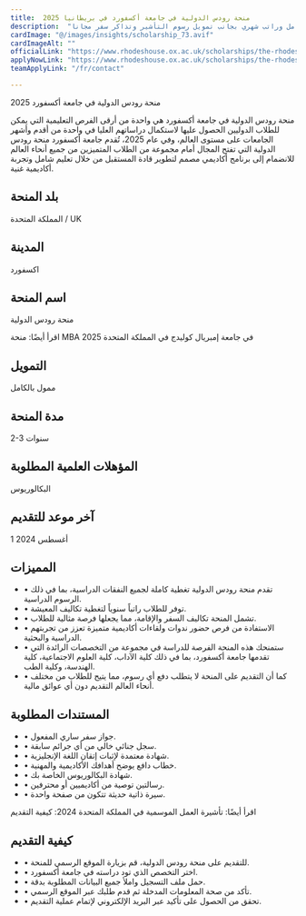 ```yaml
---
title:  منحة رودس الدولية في جامعة أكسفورد في بريطانيا 2025 
description:  "أقوي منحة رودس في جامعة أكسفورد في المملكة المتحدة ممولة بالكامل وراتب شهري بجانب تمويل رسوم التأشير وتذاكر سفر مجانا." 
cardImage: "@/images/insights/scholarship_73.avif" 
cardImageAlt: "" 
officialLink: "https://www.rhodeshouse.ox.ac.uk/scholarships/the-rhodes-scholarship" 
applyNowLink: "https://www.rhodeshouse.ox.ac.uk/scholarships/the-rhodes-scholarship" 
teamApplyLink: "/fr/contact"

---
```


منحة رودس الدولية في جامعة أكسفورد 2025

منحة رودس الدولية في جامعة أكسفورد هي واحدة من أرقى الفرص التعليمية التي يمكن للطلاب الدوليين الحصول عليها لاستكمال دراساتهم العليا في واحدة من أقدم وأشهر الجامعات على مستوى العالم، وفي عام 2025، تُقدم جامعة أكسفورد منحة رودس الدولية التي تفتح المجال أمام مجموعة من الطلاب المتميزين من جميع أنحاء العالم للانضمام إلى برنامج أكاديمي مصمم لتطوير قادة المستقبل من خلال تعليم شامل وتجربة أكاديمية غنية.

## بلد المنحة

المملكة المتحدة / UK

## المدينة

اكسفورد

## اسم المنحة

منحة رودس الدولية

اقرأ أيضًا: منحة MBA في جامعة إمبريال كوليدج في المملكة المتحدة 2025

## التمويل

ممول بالكامل

## مدة المنحة

2-3 سنوات

## المؤهلات العلمية المطلوبة

البكالوريوس

## آخر موعد للتقديم

1 أغسطس 2024

## المميزات

- • تقدم منحة رودس الدولية تغطية كاملة لجميع النفقات الدراسية، بما في ذلك الرسوم الدراسية.
- • توفر للطلاب راتباً سنوياً لتغطية تكاليف المعيشة.
- • تشمل المنحة تكاليف السفر والإقامة، مما يجعلها فرصة مثالية للطلاب.
- • الاستفادة من فرص حضور ندوات ولقاءات أكاديمية متميزة تعزز من تجربتهم الدراسية والبحثية.
- • ستمنحك هذه المنحة الفرصة للدراسة في مجموعة من التخصصات الرائدة التي تقدمها جامعة أكسفورد، بما في ذلك كلية الآداب، كلية العلوم الاجتماعية، كلية الهندسة، وكلية الطب.
- • كما أن التقديم على المنحة لا يتطلب دفع أي رسوم، مما يتيح للطلاب من مختلف أنحاء العالم التقديم دون أي عوائق مالية.

## المستندات المطلوبة

- • جواز سفر ساري المفعول.
- • سجل جنائي خالي من أي جرائم سابقة.
- • شهادة معتمدة لإثبات إتقان اللغة الإنجليزية.
- • خطاب دافع يوضح أهدافك الأكاديمية والمهنية.
- • شهادة البكالوريوس الخاصة بك.
- • رسالتين توصية من أكاديميين أو محترفين.
- • سيرة ذاتية حديثة تتكون من صفحة واحدة.

اقرأ أيضًا: تأشيرة العمل الموسمية في المملكة المتحدة 2024: كيفية التقديم

## كيفية التقديم

- • للتقديم على منحة رودس الدولية، قم بزيارة الموقع الرسمي للمنحة.
- • اختر التخصص الذي تود دراسته في جامعة أكسفورد.
- • حمل ملف التسجيل واملأ جميع البيانات المطلوبة بدقة.
- • تأكد من صحة المعلومات المدخلة ثم قدم طلبك عبر الموقع الرسمي.
- • تحقق من الحصول على تأكيد عبر البريد الإلكتروني لإتمام عملية التقديم.

